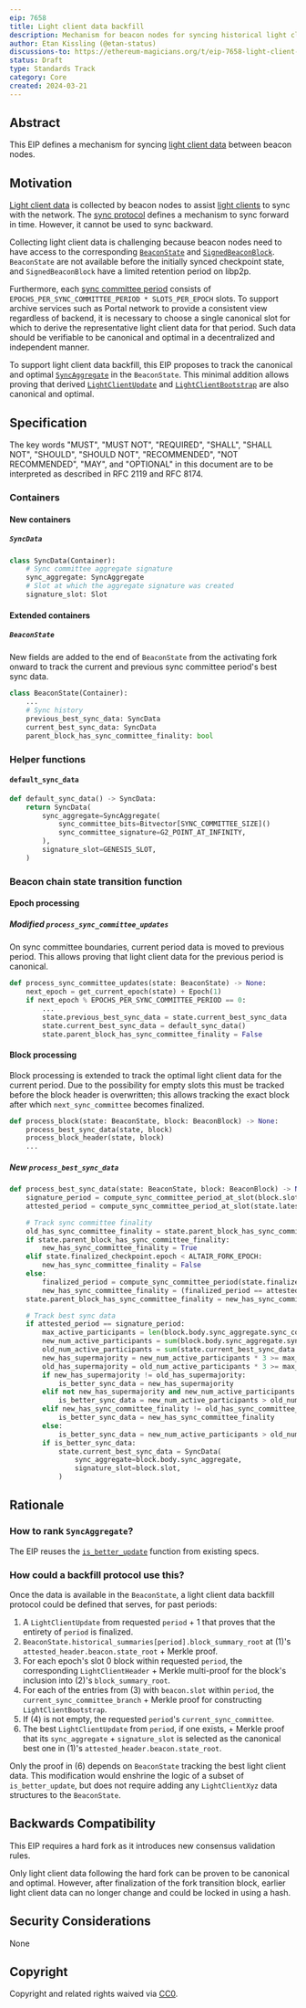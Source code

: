 ```yaml
---
eip: 7658
title: Light client data backfill
description: Mechanism for beacon nodes for syncing historical light client data
author: Etan Kissling (@etan-status)
discussions-to: https://ethereum-magicians.org/t/eip-7658-light-client-data-backfill/19290
status: Draft
type: Standards Track
category: Core
created: 2024-03-21
---
```


## Abstract

This EIP defines a mechanism for syncing [light client data](https://github.com/ethereum/consensus-specs/blob/4afe39822c9ad9747e0f5635cca117c18441ec1b/specs/altair/light-client/full-node.md) between beacon nodes.

## Motivation

[Light client data](https://github.com/ethereum/consensus-specs/blob/4afe39822c9ad9747e0f5635cca117c18441ec1b/specs/altair/light-client/full-node.md) is collected by beacon nodes to assist [light clients](https://github.com/ethereum/consensus-specs/blob/4afe39822c9ad9747e0f5635cca117c18441ec1b/specs/altair/light-client/light-client.md) to sync with the network. The [sync protocol](https://github.com/ethereum/consensus-specs/blob/4afe39822c9ad9747e0f5635cca117c18441ec1b/specs/altair/light-client/sync-protocol.md) defines a mechanism to sync forward in time. However, it cannot be used to sync backward.

Collecting light client data is challenging because beacon nodes need to have access to the corresponding [`BeaconState`](https://github.com/ethereum/consensus-specs/blob/4afe39822c9ad9747e0f5635cca117c18441ec1b/specs/phase0/beacon-chain.md#beaconstate) and [`SignedBeaconBlock`](https://github.com/ethereum/consensus-specs/blob/4afe39822c9ad9747e0f5635cca117c18441ec1b/specs/phase0/beacon-chain.md#signedbeaconblock). `BeaconState` are not available before the initially synced checkpoint state, and `SignedBeaconBlock` have a limited retention period on libp2p.

Furthermore, each [sync committee period](https://github.com/ethereum/consensus-specs/blob/4afe39822c9ad9747e0f5635cca117c18441ec1b/specs/altair/beacon-chain.md#get_next_sync_committee) consists of `EPOCHS_PER_SYNC_COMMITTEE_PERIOD * SLOTS_PER_EPOCH` slots. To support archive services such as Portal network to provide a consistent view regardless of backend, it is necessary to choose a single canonical slot for which to derive the representative light client data for that period. Such data should be verifiable to be canonical and optimal in a decentralized and independent manner.

To support light client data backfill, this EIP proposes to track the canonical and optimal [`SyncAggregate`](https://github.com/ethereum/consensus-specs/blob/4afe39822c9ad9747e0f5635cca117c18441ec1b/specs/altair/beacon-chain.md#syncaggregate) in the `BeaconState`. This minimal addition allows proving that derived [`LightClientUpdate`](https://github.com/ethereum/consensus-specs/blob/4afe39822c9ad9747e0f5635cca117c18441ec1b/specs/altair/light-client/sync-protocol.md#lightclientupdate) and [`LightClientBootstrap`](https://github.com/ethereum/consensus-specs/blob/4afe39822c9ad9747e0f5635cca117c18441ec1b/specs/altair/light-client/sync-protocol.md#lightclientbootstrap) are also canonical and optimal.

## Specification

The key words "MUST", "MUST NOT", "REQUIRED", "SHALL", "SHALL NOT", "SHOULD", "SHOULD NOT", "RECOMMENDED", "NOT RECOMMENDED", "MAY", and "OPTIONAL" in this document are to be interpreted as described in RFC 2119 and RFC 8174.

### Containers

#### New containers

##### `SyncData`

```python
class SyncData(Container):
    # Sync committee aggregate signature
    sync_aggregate: SyncAggregate
    # Slot at which the aggregate signature was created
    signature_slot: Slot
```

#### Extended containers

##### `BeaconState`

New fields are added to the end of `BeaconState` from the activating fork onward to track the current and previous sync committee period's best sync data.

```python
class BeaconState(Container):
    ...
    # Sync history
    previous_best_sync_data: SyncData
    current_best_sync_data: SyncData
    parent_block_has_sync_committee_finality: bool
```

### Helper functions

#### `default_sync_data`

```python
def default_sync_data() -> SyncData:
    return SyncData(
        sync_aggregate=SyncAggregate(
            sync_committee_bits=Bitvector[SYNC_COMMITTEE_SIZE]()
            sync_committee_signature=G2_POINT_AT_INFINITY,
        ),
        signature_slot=GENESIS_SLOT,
    )
```

### Beacon chain state transition function

#### Epoch processing

##### Modified `process_sync_committee_updates`

On sync committee boundaries, current period data is moved to previous period. This allows proving that light client data for the previous period is canonical.

```python
def process_sync_committee_updates(state: BeaconState) -> None:
    next_epoch = get_current_epoch(state) + Epoch(1)
    if next_epoch % EPOCHS_PER_SYNC_COMMITTEE_PERIOD == 0:
        ...
        state.previous_best_sync_data = state.current_best_sync_data
        state.current_best_sync_data = default_sync_data()
        state.parent_block_has_sync_committee_finality = False
```

#### Block processing

Block processing is extended to track the optimal light client data for the current period. Due to the possibility for empty slots this must be tracked before the block header is overwritten; this allows tracking the exact block after which `next_sync_committee` becomes finalized.

```python
def process_block(state: BeaconState, block: BeaconBlock) -> None:
    process_best_sync_data(state, block)
    process_block_header(state, block)
    ...
```

##### New `process_best_sync_data`

```python
def process_best_sync_data(state: BeaconState, block: BeaconBlock) -> None:
    signature_period = compute_sync_committee_period_at_slot(block.slot)
    attested_period = compute_sync_committee_period_at_slot(state.latest_block_header.slot)

    # Track sync committee finality
    old_has_sync_committee_finality = state.parent_block_has_sync_committee_finality
    if state.parent_block_has_sync_committee_finality:
        new_has_sync_committee_finality = True
    elif state.finalized_checkpoint.epoch < ALTAIR_FORK_EPOCH:
        new_has_sync_committee_finality = False
    else:
        finalized_period = compute_sync_committee_period(state.finalized_checkpoint.epoch)
        new_has_sync_committee_finality = (finalized_period == attested_period)
    state.parent_block_has_sync_committee_finality = new_has_sync_committee_finality

    # Track best sync data
    if attested_period == signature_period:
        max_active_participants = len(block.body.sync_aggregate.sync_committee_bits)
        new_num_active_participants = sum(block.body.sync_aggregate.sync_committee_bits)
        old_num_active_participants = sum(state.current_best_sync_data.sync_aggregate.sync_committee_bits)
        new_has_supermajority = new_num_active_participants * 3 >= max_active_participants * 2
        old_has_supermajority = old_num_active_participants * 3 >= max_active_participants * 2
        if new_has_supermajority != old_has_supermajority:
            is_better_sync_data = new_has_supermajority
        elif not new_has_supermajority and new_num_active_participants != old_num_active_participants:
            is_better_sync_data = new_num_active_participants > old_num_active_participants
        elif new_has_sync_committee_finality != old_has_sync_committee_finality:
            is_better_sync_data = new_has_sync_committee_finality
        else:
            is_better_sync_data = new_num_active_participants > old_num_active_participants
        if is_better_sync_data:
            state.current_best_sync_data = SyncData(
                sync_aggregate=block.body.sync_aggregate,
                signature_slot=block.slot,
            )
```

## Rationale

### How to rank `SyncAggregate`?

The EIP reuses the [`is_better_update`](https://github.com/ethereum/consensus-specs/blob/4afe39822c9ad9747e0f5635cca117c18441ec1b/specs/altair/light-client/sync-protocol.md#is_better_update) function from existing specs.

### How could a backfill protocol use this?

Once the data is available in the `BeaconState`, a light client data backfill protocol could be defined that serves, for past periods:

1. A `LightClientUpdate` from requested `period` + 1 that proves that the entirety of `period` is finalized.
2. `BeaconState.historical_summaries[period].block_summary_root` at (1)'s `attested_header.beacon.state_root` + Merkle proof.
3. For each epoch's slot 0 block within requested `period`, the corresponding `LightClientHeader` + Merkle multi-proof for the block's inclusion into (2)'s `block_summary_root`.
4. For each of the entries from (3) with `beacon.slot` within `period`, the `current_sync_committee_branch` + Merkle proof for constructing `LightClientBootstrap`.
5. If (4) is not empty, the requested `period`'s `current_sync_committee`.
6. The best `LightClientUpdate` from `period`, if one exists, + Merkle proof that its `sync_aggregate` + `signature_slot` is selected as the canonical best one in (1)'s `attested_header.beacon.state_root`.

Only the proof in (6) depends on `BeaconState` tracking the best light client data. This modification would enshrine the logic of a subset of `is_better_update`, but does not require adding any `LightClientXyz` data structures to the `BeaconState`.

## Backwards Compatibility

This EIP requires a hard fork as it introduces new consensus validation rules.

Only light client data following the hard fork can be proven to be canonical and optimal. However, after finalization of the fork transition block, earlier light client data can no longer change and could be locked in using a hash.

## Security Considerations

None

## Copyright

Copyright and related rights waived via [CC0](../LICENSE.md).
